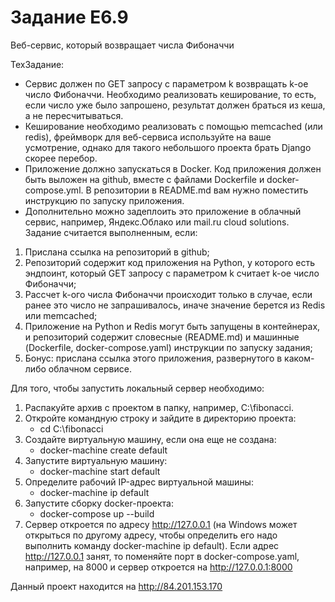 # Задание E6.9

   Веб-сервис, который возвращает числа Фибоначчи

   ТехЗадание:
   - Сервис должен по GET запросу с параметром k возвращать k-ое число Фибоначчи. Необходимо реализовать кеширование, то есть, если число уже было запрошено, результат должен браться из кеша, а не пересчитываться.
   - Кеширование необходимо реализовать с помощью memcached (или redis), фреймворк для веб-сервиса используйте на ваше усмотрение, однако для такого небольшого проекта брать Django скорее перебор.
   - Приложение должно запускаться в Docker. Код приложения должен быть выложен на github, вместе с файлами Dockerfile и docker-compose.yml. В репозитории в README.md вам нужно поместить инструкцию по запуску приложения.
   - Дополнительно можно задеплоить это приложение в облачный сервис, например, Яндекс.Облако или mail.ru cloud solutions.
Задание считается выполненным, если:
1) Прислана ссылка на репозиторий в github;
2) Репозиторий содержит код приложения на Python, у которого есть эндпоинт, который GET запросу c параметром k считает k-ое число Фибоначчи;
3) Рассчет k-ого числа Фибоначчи происходит только в случае, если ранее это число не запрашивалось, иначе значение берется из Redis или memcached;
4) Приложение на Python и Redis могут быть запущены в контейнерах, и репозиторий содержит словесные (README.md) и машинные (Dockerfile, docker-compose.yaml) инструкции по запуску задания;
5) Бонус: прислана ссылка этого приложения, развернутого в каком-либо облачном сервисе.

Для того, чтобы запустить локальный сервер необходимо:
1) Распакуйте архив с проектом в папку, например, C:\fibonacci.
2) Откройте командную строку и зайдите в директорию проекта:
   - cd C:\fibonacci
3) Создайте виртуальную машину, если она еще не создана:
   - docker-machine create default
4) Запустите виртуальную машину:
   - docker-machine start default
5) Определите рабочий IP-адрес виртуальной машины:
   - docker-machine ip default
6) Запустите сборку docker-проекта:
   - docker-compose up --build
7) Сервер откроется по адресу  http://127.0.0.1 (на Windows может открыться по другому адресу, чтобы определить его надо выполнить команду docker-machine ip default). Если адрес http://127.0.0.1 занят, то поменяйте порт в docker-compose.yaml, например, на 8000 и сервер откроется на http://127.0.0.1:8000

Данный проект находится на http://84.201.153.170
